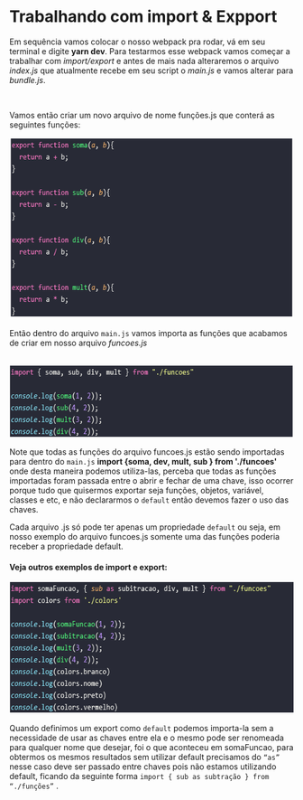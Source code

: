 <h1> Trabalhando com import & Expport </h1>

  <p>Em sequência vamos colocar o nosso webpack pra rodar, vá em seu terminal e digite <b>yarn dev</b>. Para testarmos esse webpack vamos começar a trabalhar com <em>import/export </em>e antes de mais nada alteraremos o arquivo <em>index.js</em> que atualmente recebe em seu script o <em>main.js</em> e vamos alterar para <em>bundle.js</em>.
  </p><br>

  <p>Vamos então criar um novo arquivo de nome funções.js que conterá as seguintes funções: </p>

  <img src="../assets/import-export-funcoes.PNG" name="img-importe-export" alt="img-import-export" height="321" width="636" >
  
  <div>
    <p>Então dentro do arquivo <code>main.js</code> vamos importa as funções que acabamos de criar em nosso arquivo <i><em>funcoes.js</em></i></p><br>
    <img src="../assets/import-export-funcoes-02.PNG" height="128" width="633">
    <p>Note que todas as funções do arquivo funcoes.js estão sendo importadas para dentro do <code>main.js</code> <b></i>import {soma, dev, mult, sub } from './funcoes'</i></b> onde desta maneira podemos utiliza-las, perceba que todas as funções importadas foram passada entre o abrir e fechar de uma chave, isso ocorrer porque tudo que quisermos exportar seja funções, objetos, variável, classes e etc, e não declararmos o <code>default</code> então devemos fazer o uso das chaves.</p>
    <p>Cada arquivo .js só pode ter apenas um propriedade <code>default</code> ou seja, em nosso exemplo do arquivo funcoes.js somente uma das funções poderia receber a propriedade default.</p>
  </div>
  <div>
  <h4>Veja outros exemplos de import e export:</h4>

  <img src="../assets/import-export-funcoes-03.PNG" name="img-importe-export-03" alt="img-import-export-03" height="233" width="631" >

  <p>Quando definimos um export como <code>default</code> podemos importa-la sem a necessidade de usar as chaves entre ela e o mesmo pode ser renomeada para qualquer nome que desejar, foi o que aconteceu em somaFuncao, para obtermos os mesmos resultados sem utilizar default precisamos do <code>“as”</code> nesse caso deve ser passado entre chaves pois não estamos utilizando default, ficando da seguinte forma <code>import { sub as subtração } from “./funções”</code> .
  </p>
</div>


